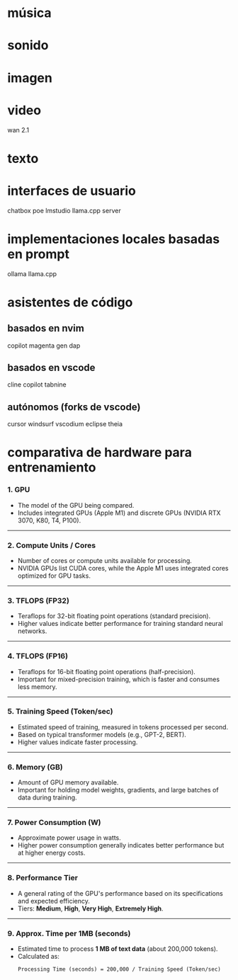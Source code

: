 # música
# sonido
# imagen
# video

wan 2.1
# texto
# interfaces de usuario
chatbox
poe
lmstudio 
llama.cpp server

# implementaciones locales basadas en prompt
ollama
llama.cpp
# asistentes de código
## basados en nvim
copilot
magenta
gen
dap
## basados en vscode
cline
copilot
tabnine
	  
## autónomos (forks de vscode)
cursor
windsurf
vscodium
eclipse theia




# comparativa de hardware para entrenamiento 
### **1. GPU**
- The model of the GPU being compared.
- Includes integrated GPUs (Apple M1) and discrete GPUs (NVIDIA RTX 3070, K80, T4, P100).

---

### **2. Compute Units / Cores**
- Number of cores or compute units available for processing.
- NVIDIA GPUs list CUDA cores, while the Apple M1 uses integrated cores optimized for GPU tasks.

---

### **3. TFLOPS (FP32)**
- Teraflops for 32-bit floating point operations (standard precision).
- Higher values indicate better performance for training standard neural networks.

---

### **4. TFLOPS (FP16)**
- Teraflops for 16-bit floating point operations (half-precision).
- Important for mixed-precision training, which is faster and consumes less memory.

---

### **5. Training Speed (Token/sec)**
- Estimated speed of training, measured in tokens processed per second.
- Based on typical transformer models (e.g., GPT-2, BERT).
- Higher values indicate faster processing.

---

### **6. Memory (GB)**
- Amount of GPU memory available.
- Important for holding model weights, gradients, and large batches of data during training.

---

### **7. Power Consumption (W)**
- Approximate power usage in watts.
- Higher power consumption generally indicates better performance but at higher energy costs.

---

### **8. Performance Tier**
- A general rating of the GPU's performance based on its specifications and expected efficiency.
- Tiers: **Medium**, **High**, **Very High**, **Extremely High**.

---

### **9. Approx. Time per 1MB (seconds)**
- Estimated time to process **1 MB of text data** (about 200,000 tokens).
- Calculated as: 
  ```markdown
  Processing Time (seconds) = 200,000 / Training Speed (Token/sec)